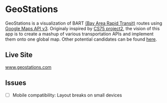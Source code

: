 GeoStations
=====
GeoStations is a visualization of BART [(Bay Area Rapid Transit)](http://www.bart.gov/) routes using [Google Maps API v3](https://developers.google.com/maps/documentation/javascript/tutorial).
Originaly inspired by [CS75 project2](https://www.cs75.net/Projects), the vision of this app is to create a mashup of various transportation APIs and implement them onto one global map.
Other potential candidates can be found [here](http://www.programmableweb.com/apis/directory/1?apicat=Transportation).

Live Site
-----
www.geostations.com

Issues
-----
- [ ] Mobile compatibility: Layout breaks on small devices